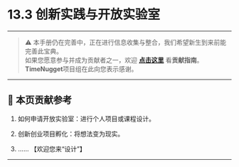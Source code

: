 # 13.3 创新实践与开放实验室

---

> ⚠️ 本手册仍在完善中，正在进行信息收集与整合，我们希望新生到来前能完善此宝典。  
> 如果您愿意参与并成为贡献者之一，欢迎 **[点击这里](/CONTRIBUTING)** 看**贡献指南**。  
> **TimeNugget**项目组在此向您表示感谢。  

---

## 📌 本页贡献参考

1. 如何申请开放实验室：进行个人项目或课程设计。

2. 创新创业项目孵化：将想法变为现实。

3. ……  【欢迎您来“设计”】

---
